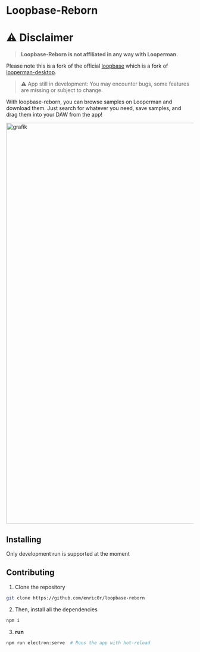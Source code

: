 # Loopbase-Reborn

# ⚠️ **Disclaimer**
> **Loopbase-Reborn is not affiliated in any way with Looperman.**

Please note this is a fork of the official [loopbase](https://github.com/ryntab/loopbase) which is a fork of [looperman-desktop](https://github.com/joshuali7536/looperman-desktop).

> ⚠️ App still in development: You may encounter bugs, some features are missing or subject to change.

With loopbase-reborn, you can browse samples on Looperman and download them. Just search for whatever you need, save samples, and drag them into your DAW from the app! 

<img width="1072" alt="grafik" src="https://user-images.githubusercontent.com/68156346/149636073-55805004-a4a5-4268-96fa-d60bf1553498.png">

## Installing

Only development run is supported at the moment

## Contributing

1. Clone the repository

```sh
git clone https://github.com/enric0r/loopbase-reborn
```

2. Then, install all the dependencies

```sh
npm i
```

3. **run**

```sh
npm run electron:serve  # Runs the app with hot-reload
```
